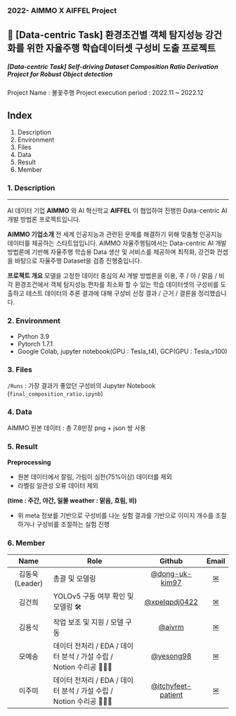 ### 2022- AIMMO X AIFFEL Project

## 🚚 [Data-centric Task] 환경조건별 객체 탐지성능 강건화를 위한 자율주행 학습데이터셋 구성비 도출 프로젝트
##### [Data-centric Task] Self-driving Dataset Composition Ratio Derivation Project for Robust Object detection

Project Name : 불꽃주행 
Project execution period : 2022.11 ~ 2022.12

## Index
1. Description
2. Environment
3. Files
4. Data
5. Result
6. Member
   
### 1. Description
---
AI 데이터 기업 **AIMMO** 와 AI 혁신학교 **AIFFEL** 이 협업하여 진행한 Data-centric AI 개발 방법론 프로젝트입니다.

**AIMMO 기업소개**
전 세계 인공지능과 관련된 문제를 해결하기 위해 맞춤형 인공지능 데이터를 제공하는 스타트업입니다. AIMMO 자율주행팀에서는 Data-centric AI 개발 방법론에 기반해 자율주행 학습용 Data 생산 및 서비스를 제공하며 최적화, 강건화 컨셉을 바탕으로 자율주행 Dataset을 검증 진행중입니다. 

**프로젝트 개요**
모델을 고정한 데이터 중심의 AI 개발 방법론을 이용, 주 / 야 / 맑음 / 비 각 환경조건에서 객체 탐지성능 편차를 최소화 할 수 있는 학습 데이터셋의 구성비를 도출하고 테스트 데이터의 추론 결과에 대해 구성비 선정 결과 / 근거 / 결론을 정리했습니다.

### 2. Environment  
* Python 3.9
* Pytorch 1.7.1
* Google Colab, jupyter notebook(GPU : Tesla_t4), GCP(GPU : Tesla_v100)

### 3.  Files
`/Runs` : 가장 결과가 좋았던  구성비의 Jupyter Notebook (`final_composition_ratio.ipynb`)

### 4.  Data
AIMMO 원본 데이터 : 총 7.8만장 png + json 쌍 사용

### 5.  Result
**Preprocessing**
* 원본 데이터에서 잘림, 가림이 심한(75%이상) 데이터를 제외
* 라벨링 일관성 오류 데이터 제외

**(time : 주간, 야간, 일몰 weather : 맑음, 흐림, 비)**
* 위 meta 정보를 기반으로 구성비를 나눈 실험 결과를 기반으로 이미지 개수를 조절하거나 구성비를 조절하는 실험 진행



### 6.  Member
| Name           | Role                                                              |                           Github                           |         Email         |
|:----------------:|-------------------------------------------------------------------|:----------------------------------------------------------:|:---------------------:|
| 김동욱 (Leader) | 총괄 및 모델링                                                    | [@dong-uk-kim97](https://github.com/dong-uk-kim97)         |                       [✉](kdw24739577@gmail.com)|
| 김건희         | YOLOv5 구동 여부 확인 및 모델링 🛠                                 | [@xpelqpdj0422](https://github.com/xpelqpdj0422)           |                       [✉](xpelqpdj0422@gmail.com)|
| 김용식         | 작업 보조 및 지원 / 모델 구동                                     | [@aivrm](https://github.com/aivrm)                         |                [✉](a01023820775@gmail.com)         |
| 모예송         | 데이터 전처리 / EDA / 데이터 분석 / 가설 수립 / Notion 수리공 👩🏻‍🔧 | [@yesong98](https://github.com/yesong98)                   |                       [✉](yesongmo98@gmail.com)|
| 이주미         | 데이터 전처리 / EDA / 데이터 분석 / 가설 수립 / Notion 수리공 👩🏻‍🔧 | [@itchyfeet-patient](https://github.com/itchyfeet-patient) | [✉](jumi.lee106@gmail.com) |
